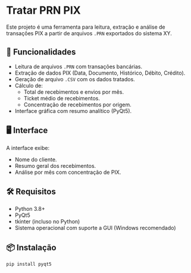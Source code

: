 # Tratar PRN PIX

Este projeto é uma ferramenta para leitura, extração e análise de transações PIX a partir de arquivos `.PRN` exportados do sistema XY.

## 📌 Funcionalidades

- Leitura de arquivos `.PRN` com transações bancárias.
- Extração de dados PIX (Data, Documento, Histórico, Débito, Crédito).
- Geração de arquivo `.CSV` com os dados tratados.
- Cálculo de:
  - Total de recebimentos e envios por mês.
  - Ticket médio de recebimentos.
  - Concentração de recebimentos por origem.
- Interface gráfica com resumo analítico (PyQt5).

## 🖥️ Interface

A interface exibe:
- Nome do cliente.
- Resumo geral dos recebimentos.
- Análise por mês com concentração de PIX.

## 🛠️ Requisitos

- Python 3.8+
- PyQt5
- tkinter (incluso no Python)
- Sistema operacional com suporte a GUI (Windows recomendado)

## 📦 Instalação

```bash
pip install pyqt5
